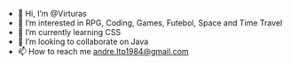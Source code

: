- 👋 Hi, I’m @Virturas
- 👀 I’m interested in RPG, Coding, Games, Futebol, Space and Time Travel
- 🌱 I’m currently learning CSS
- 💞️ I’m looking to collaborate on Java
- 📫 How to reach me andre.ltp1984@gmail.com

<!---
Virturas/Virturas is a ✨ special ✨ repository because its `README.md` (this file) appears on your GitHub profile.
You can click the Preview link to take a look at your changes.
--->
